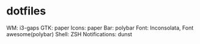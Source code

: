 # dotfiles

WM: i3-gaps
GTK: paper
Icons: paper
Bar: polybar
Font: Inconsolata, Font awesome(polybar)
Shell: ZSH
Notifications: dunst
